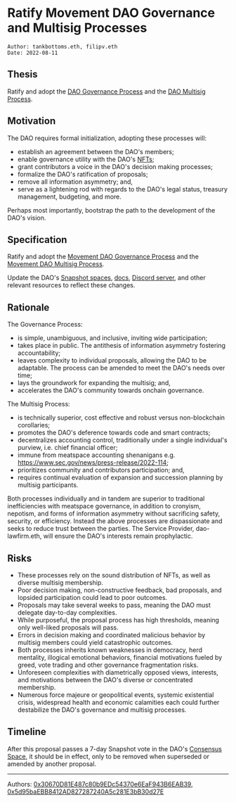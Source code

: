 # Ratify Movement DAO Governance and Multisig Processes

```
Author: tankbottoms.eth, filipv.eth
Date: 2022-08-11
```

## Thesis

Ratify and adopt the [DAO Governance Process](https://gov.move.xyz/dao/governance/process) and the [DAO Multisig Process](https://gov.move.xyz/dao/governance/multisig).

## Motivation

The DAO requires formal initialization, adopting these processes will:

-   establish an agreement between the DAO's members;
-   enable governance utility with the DAO's [NFTs](https://etherscan.io/token/0xdd407a053fa45172079916431d06e8e07f655042);
-   grant contributors a voice in the DAO's decision making processes;
-   formalize the DAO's ratification of proposals;
-   remove all information asymmetry; and,
-   serve as a lightening rod with regards to the DAO's legal status, treasury management, budgeting, and more.

Perhaps most importantly, bootstrap the path to the development of the DAO's vision.

## Specification

Ratify and adopt the [Movement DAO Governance Process](https://gov.move.xyz/dao/governance/process) and the [Movement DAO Multisig Process](https://gov.move.xyz/dao/governance/multisig).

Update the DAO's [Snapshot spaces](https://snapshot.org/#/snapshot.movedao.eth), [docs](https://gov.move.xyz), [Discord server](https://discord.gg/movexyz), and other relevant resources to reflect these changes.

## Rationale

The Governance Process:

-   is simple, unambiguous, and inclusive, inviting wide participation;
-   takes place in public. The antithesis of information asymmetry fostering accountability;
-   leaves complexity to individual proposals, allowing the DAO to be adaptable. The process can be amended to meet the DAO's needs over time;
-   lays the groundwork for expanding the multisig; and,
-   accelerates the DAO's community towards onchain governance.

The Multisig Process:

-   is technically superior, cost effective and robust versus non-blockchain corollaries;
-   promotes the DAO's deference towards code and smart contracts;
-   decentralizes accounting control, traditionally under a single individual's purview, i.e. chief financial officer;
-   immune from meatspace accounting shenanigans e.g. https://www.sec.gov/news/press-release/2022-114;
-   prioritizes community and contributors participation; and,
-   requires continual evaluation of expansion and succession planning by multisig participants.

Both processes individually and in tandem are superior to traditional inefficiencies with meatspace governance, in addition to cronyism, nepotism, and forms of information asymmetry without sacrificing safety, security, or efficiency. Instead the above processes are dispassionate and seeks to reduce trust between the parties. The Service Provider, dao-lawfirm.eth, will ensure the DAO's interests remain prophylactic.

## Risks

-   These processes rely on the sound distribution of NFTs, as well as diverse multisig membership.
-   Poor decision making, non-constructive feedback, bad proposals, and lopsided participation could lead to poor outcomes.
-   Proposals may take several weeks to pass, meaning the DAO must delegate day-to-day complexities.
-   While purposeful, the proposal process has high thresholds, meaning only well-liked proposals will pass.
-   Errors in decision making and coordinated malicious behavior by multisig members could yield catastrophic outcomes.
-   Both processes inherits known weaknesses in democracy, herd mentality, illogical emotional behaviors, financial motivations fueled by greed, vote trading and other governance fragmentation risks.
-   Unforeseen complexities with diametrically opposed views, interests, and motivations between the DAO's diverse or concentrated membership.
-   Numerous force majeure or geopolitical events, systemic existential crisis, widespread health and economic calamities each could further destabilize the DAO's governance and multisig processes.

## Timeline

After this proposal passes a 7-day Snapshot vote in the DAO's [Consensus Space](https://snapshot.org/#/snapshot.movedao.eth), it should be in effect, only to be removed when superseded or amended by another proposal.

---

Authors: [0x30670D81E487c80b9EDc54370e6EaF943B6EAB39](https://etherscan.io/address/0x30670d81e487c80b9edc54370e6eaf943b6eab39), [0x5d95baEBB8412AD827287240A5c281E3bB30d27E](https://etherscan.io/address/0x5d95baEBB8412AD827287240A5c281E3bB30d27E)
